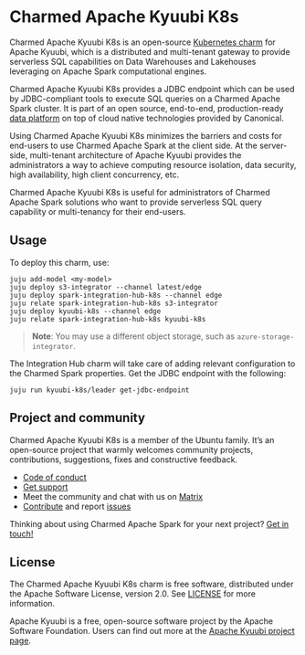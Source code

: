 # Charmed Apache Kyuubi K8s

Charmed Apache Kyuubi K8s is an open-source [Kubernetes charm](https://juju.is/docs/olm/charmed-operator) for Apache Kyuubi, which is a distributed and multi-tenant gateway to provide serverless SQL capabilities on Data Warehouses and Lakehouses leveraging on Apache Spark computational engines.

Charmed Apache Kyuubi K8s provides a JDBC endpoint which can be used by JDBC-compliant tools to execute SQL queries on a Charmed Apache Spark cluster. 
It is part of an open source, end-to-end, production-ready [data platform](https://canonical.com/data) on top of cloud native technologies provided by Canonical.

Using Charmed Apache Kyuubi K8s minimizes the barriers and costs for end-users to use Charmed Apache Spark at the client side. At the server-side, multi-tenant architecture of Apache Kyuubi provides the administrators a way to achieve computing resource isolation, data security, high availability, high client concurrency, etc.

Charmed Apache Kyuubi K8s is useful for administrators of Charmed Apache Spark solutions who want to provide serverless SQL query capability or multi-tenancy for their end-users.

<!--
# Navigation

SEE TEMPLATE
-->

## Usage

<!--TODO: Remove this entire section once we have a dedicated page-->

To deploy this charm, use:

```shell
juju add-model <my-model>
juju deploy s3-integrator --channel latest/edge
juju deploy spark-integration-hub-k8s --channel edge
juju relate spark-integration-hub-k8s s3-integrator
juju deploy kyuubi-k8s --channel edge
juju relate spark-integration-hub-k8s kyuubi-k8s
```

> **Note**: You may use a different object storage, such as `azure-storage-integrator`.

The Integration Hub charm will take care of adding relevant configuration to the
Charmed Spark properties.
Get the JDBC endpoint with the following:

```shell
juju run kyuubi-k8s/leader get-jdbc-endpoint
```

## Project and community

Charmed Apache Kyuubi K8s is a member of the Ubuntu family. It’s an open-source project that warmly welcomes community projects, contributions, suggestions, fixes and constructive feedback.

- [Code of conduct](https://ubuntu.com/community/code-of-conduct)
- [Get support](https://canonical.com/data)
- Meet the community and chat with us on [Matrix](https://matrix.to/#/#charmhub-data-platform:ubuntu.com)
- [Contribute](https://github.com/canonical/kyuubi-k8s-operator/blob/main/CONTRIBUTING.md) and report [issues](https://github.com/canonical/kyuubi-k8s-operator/issues/new)

Thinking about using Charmed Apache Spark for your next project? [Get in touch!](https://canonical.com/data)

## License

The Charmed Apache Kyuubi K8s charm is free software, distributed under the Apache Software License, version 2.0. See [LICENSE](https://github.com/canonical/kyuubi-k8s-operator/blob/main/LICENSE) for more information.

Apache Kyuubi is a free, open-source software project by the Apache Software Foundation. Users can find out more at the [Apache Kyuubi project page](https://kyuubi.apache.org/).
